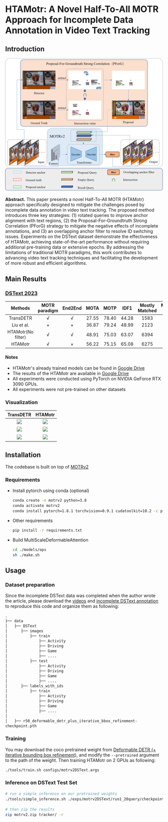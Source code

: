 # HTAMotr: A Novel Half-To-All MOTR Approach for Incomplete Data Annotation in Video Text Tracking
## Introduction

![Overview](https://github.com/Paige-Norton/HTAMotr/blob/master/doc/network.png)

**Abstract.** This paper presents a novel Half-To-All MOTR (HTAMotr) approach specifically designed to mitigate the challenges posed by incomplete data annotation in video text tracking.  The proposed method introduces three key strategies: (1) rotated queries to improve anchor alignment with text regions, (2) the Proposal-For-Groundtruth Strong Correlation (PForG) strategy to mitigate the negative effects of incomplete annotations, and (3) an overlapping anchor filter to resolve ID switching issues.  Experiments on the DSText dataset demonstrate the effectiveness of HTAMotr, achieving state-of-the-art performance without requiring additional pre-training data or extensive epochs.  By addressing the limitations of traditional MOTR paradigms, this work contributes to advancing video text tracking techniques and facilitating the development of more robust and efficient algorithms.

## Main Results

### [DSText 2023](https://rrc.cvc.uab.es/?ch=22&com=evaluation&task=1)

Methods | MOTR paradigm | End2End | MOTA | MOTP | IDF1 | Mostly Matched |	Mostly Lost
:---:|:---:|:---:|:---:|:---:|:---:|:---:|:---:
TransDETR 			| √ | √ |  27.55 | 78.40 | 44.28 | 1583 | 9891
Liu et al.		 	| × | × |  36.87 | 79.24 | 48.99 | 2123 | 6829
HTAMotr(No filter) 	| √ | √ |  48.91 | 75.03 | 63.07 | 6394 | 2295
HTAMotr 			| √ | × |  56.22 | 75.15 | 65.08 | 6275 | 2361


#### Notes
- HTAMotr's  already trained models can be found in [Google Drive](https://drive.google.com/file/d/1FF8oRNjPEOksBmi9kihReRdDt08S-IlW/view?usp=drive_link)
- The results of the HTAMotr are available in [Google Drive](https://drive.google.com/file/d/11qqjjezKhv3rr1B3ROcdZTutg5JkggHc/view?usp=drive_link)
- All experiments were conducted using PyTorch on NVIDIA GeForce RTX 3090 GPUs.
- All experiments were not pre-trained on other datasets
### Visualization

<!-- |OC-SORT|MOTRv2| -->
|TransDETR|HTAMotr|
|:-:|:-:|
|![](https://github.com/Paige-Norton/HTAMotr/blob/master/doc/HTAMotr_Video_156_5_6.gif)|![](https://github.com/Paige-Norton/HTAMotr/blob/master/doc/HTAMotr_Video_156_5_6.gif)|
|![](https://github.com/Paige-Norton/HTAMotr/blob/master/doc/TransDETR_Video_214_1_4.gif)|![](https://github.com/Paige-Norton/HTAMotr/blob/master/doc/HTAMotr_Video_214_1_4.gif)|
|![](https://github.com/Paige-Norton/HTAMotr/blob/master/doc/TransDETR_Video_220_2_0.gif)|![](https://github.com/Paige-Norton/HTAMotr/blob/master/doc/HTAMotr_Video_220_2_0.gif)|


## Installation

The codebase is built on top of [MOTRv2](https://github.com/megvii-research/MOTRv2)

### Requirements

* Install pytorch using conda (optional)

    ```bash
    conda create -n motrv2 python=3.8
    conda activate motrv2
    conda install pytorch=1.8.1 torchvision=0.9.1 cudatoolkit=10.2 -c pytorch
    ```

* Other requirements
    ```bash
    pip install -r requirements.txt
    ```

* Build MultiScaleDeformableAttention
    ```bash
    cd ./models/ops
    sh ./make.sh
    ```

## Usage
### Dataset preparation
Since the incomplete DSText data was completed when the author wrote the article, please download the [videos](https://rrc.cvc.uab.es/?ch=22&com=downloads) and [incomplete DSText annotation](https://drive.google.com/file/d/1TuQEC7f4d6lS36Z9Y2MJT9Idr-T1Xusp/view?usp=drive_link) to reproduce this code and organize them as following:

```
.
├── data
│	├── DSText
│	   ├── images
│	       ├── train
│	           ├── Activity
│	           ├── Driving
│	           ├── Game
│	           ├── ....
│	       ├── test
│	           ├── Activity
│	           ├── Driving
│	           ├── Game
│	           ├── ....
│	   ├── labels_with_ids
│	       ├── train
│	           ├── Activity
│	           ├── Driving
│	           ├── Game
│	           ├── ....
│
│	├── r50_deformable_detr_plus_iterative_bbox_refinement-checkpoint.pth
```

### Training

You may download the coco pretrained weight from [Deformable DETR (+ iterative bounding box refinement)](https://github.com/fundamentalvision/Deformable-DETR#:~:text=config%0Alog-,model,-%2B%2B%20two%2Dstage%20Deformable), and modify the `--pretrained` argument to the path of the weight. Then training HTAMotr on 2 GPUs as following:

```bash 
./tools/train.sh configs/motrv2DSText.args
```

### Inference on DSText Test Set

```bash
# run a simple inference on our pretrained weights
./tools/simple_inference.sh ./exps/motrv2DSText/run1_20query/checkpoint0006.pth

# then zip the results
zip motrv2.zip tracker/ -r
```

